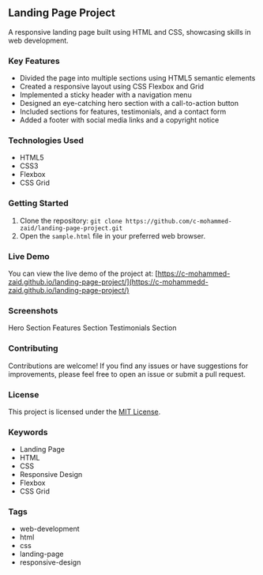 ## Landing Page Project

A responsive landing page built using HTML and CSS, showcasing skills in web development.

### Key Features
- Divided the page into multiple sections using HTML5 semantic elements
- Created a responsive layout using CSS Flexbox and Grid
- Implemented a sticky header with a navigation menu
- Designed an eye-catching hero section with a call-to-action button
- Included sections for features, testimonials, and a contact form
- Added a footer with social media links and a copyright notice

### Technologies Used
- HTML5
- CSS3
- Flexbox
- CSS Grid

### Getting Started
1. Clone the repository: `git clone https://github.com/c-mohammed-zaid/landing-page-project.git`
2. Open the `sample.html` file in your preferred web browser.

### Live Demo
You can view the live demo of the project at: [https://c-mohammed-zaid.github.io/landing-page-project/](https://c-mohammedd-zaid.github.io/landing-page-project/)

### Screenshots
Hero Section
Features Section
Testimonials Section

### Contributing
Contributions are welcome! If you find any issues or have suggestions for improvements, please feel free to open an issue or submit a pull request.

### License
This project is licensed under the [MIT License](LICENSE).

### Keywords
- Landing Page
- HTML
- CSS
- Responsive Design
- Flexbox
- CSS Grid

### Tags
- web-development
- html
- css
- landing-page
- responsive-design
